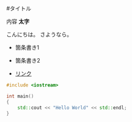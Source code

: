 #タイトル

内容 **太字**

こんにちは。
さようなら。

- 箇条書き1
- 箇条書き2

- [リンク](http://faithandbrave.hateblo.jp/)


```cpp
#include <iostream>

int main()
{
    std::cout << "Hello World" << std::endl;
}
```

